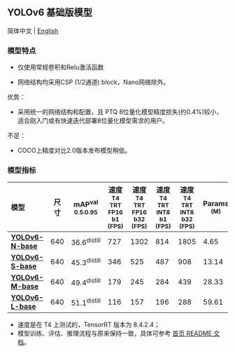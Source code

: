 ## YOLOv6 基础版模型

简体中文 | [English](./README.md)

### 模型特点

- 仅使用常规卷积和Relu激活函数

- 网络结构均采用CSP (1/2通道) block，Nano网络除外。

优势：
- 采用统一的网络结构和配置，且 PTQ 8位量化模型精度损失(约0.4%)较小，适合刚入门或有快速迭代部署8位量化模型需求的用户。

不足：
- COCO上精度对比2.0版本发布模型稍低。

### 模型指标

| 模型 | 尺寸 | mAP<sup>val<br/>0.5:0.95 | 速度<sup>T4<br/>TRT FP16 b1 <br/>(FPS) | 速度<sup>T4<br/>TRT FP16 b32 <br/>(FPS) | 速度<sup>T4<br/>TRT INT8 b1 <br/>(FPS) | 速度<sup>T4<br/>TRT INT8 b32 <br/>(FPS) | Params<br/><sup> (M) | FLOPs<br/><sup> (G) |
| :--------------------------------------------------------------------------------------------- | --- | ----------------- | ----- | ---- | ---- | ---- | ----- | ------ |
| [**YOLOv6-N-base**](https://github.com/meituan/YOLOv6/releases/download/0.2.1/yolov6n_base.pt) | 640 | 36.6<sup>distill  | 727   | 1302 | 814  | 1805 | 4.65  | 11.46  |
| [**YOLOv6-S-base**](https://github.com/meituan/YOLOv6/releases/download/0.2.1/yolov6s_base.pt) | 640 | 45.3<sup>distill  | 346   | 525  | 487  | 908  | 13.14 | 30.6   |
| [**YOLOv6-M-base**](https://github.com/meituan/YOLOv6/releases/download/0.2.1/yolov6m_base.pt) | 640 | 49.4<sup>distill  | 179   | 245  | 284  | 439  | 28.33 | 72.30  |
| [**YOLOv6-L-base**](https://github.com/meituan/YOLOv6/releases/download/0.2.1/yolov6l_base.pt) | 640 | 51.1<sup>distill  | 116   | 157  | 196  | 288  | 59.61 | 150.89 |

- 速度是在 T4 上测试的，TensorRT 版本为 8.4.2.4；
- 模型训练、评估、推理流程与原来保持一致，具体可参考 [首页 README 文档](https://github.com/meituan/YOLOv6/blob/main/README_cn.md#%E5%BF%AB%E9%80%9F%E5%BC%80%E5%A7%8B)。
